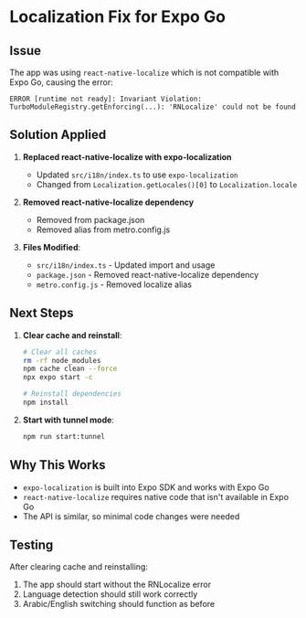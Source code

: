 # Localization Fix for Expo Go

## Issue
The app was using `react-native-localize` which is not compatible with Expo Go, causing the error:
```
ERROR [runtime not ready]: Invariant Violation: TurboModuleRegistry.getEnforcing(...): 'RNLocalize' could not be found
```

## Solution Applied

1. **Replaced react-native-localize with expo-localization**
   - Updated `src/i18n/index.ts` to use `expo-localization`
   - Changed from `Localization.getLocales()[0]` to `Localization.locale`

2. **Removed react-native-localize dependency**
   - Removed from package.json
   - Removed alias from metro.config.js

3. **Files Modified**:
   - `src/i18n/index.ts` - Updated import and usage
   - `package.json` - Removed react-native-localize dependency
   - `metro.config.js` - Removed localize alias

## Next Steps

1. **Clear cache and reinstall**:
   ```bash
   # Clear all caches
   rm -rf node_modules
   npm cache clean --force
   npx expo start -c
   
   # Reinstall dependencies
   npm install
   ```

2. **Start with tunnel mode**:
   ```bash
   npm run start:tunnel
   ```

## Why This Works

- `expo-localization` is built into Expo SDK and works with Expo Go
- `react-native-localize` requires native code that isn't available in Expo Go
- The API is similar, so minimal code changes were needed

## Testing

After clearing cache and reinstalling:
1. The app should start without the RNLocalize error
2. Language detection should still work correctly
3. Arabic/English switching should function as before
